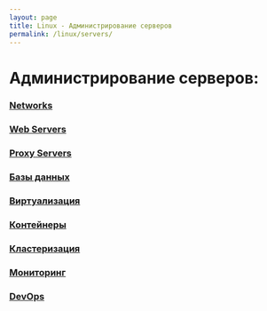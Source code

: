 ```yaml
---
layout: page
title: Linux - Администрирование серверов
permalink: /linux/servers/
---
```


# Администрирование серверов:

### [Networks](/linux/servers/networks/)

### [Web Servers](/linux/servers/webservers/)

### [Proxy Servers](/linux/servers/proxy/)

### [Базы данных](/linux/servers/databases/)

### [Виртуализация](/linux/servers/virtual/)

### [Контейнеры](/linux/servers/containers/)

### [Кластеризация](/linux/servers/clustering/)

### [Мониторинг](/linux/servers/monitoring/)

### [DevOps](/linux/servers/devops/)
